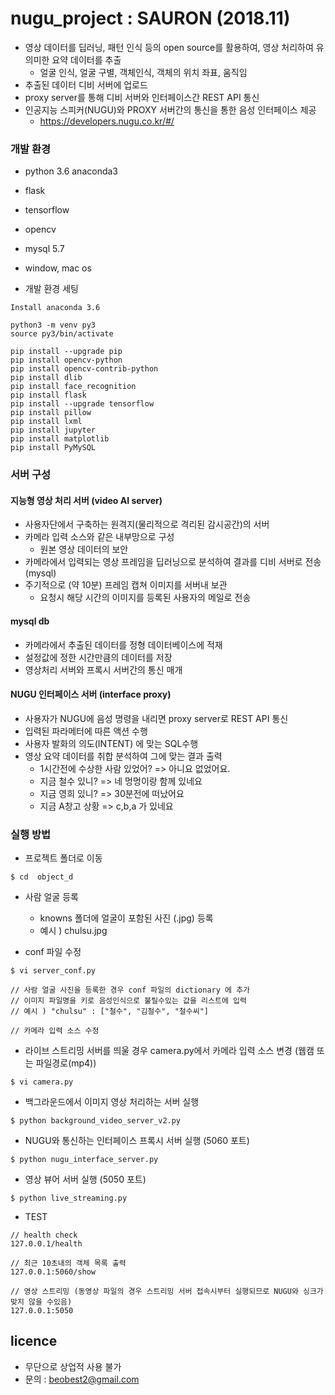 # nugu_project : SAURON (2018.11)

- 영상 데이터를 딥러닝, 패턴 인식 등의 open source를 활용하여, 영상 처리하여 유의미한 요약 데이터를 추출
  - 얼굴 인식, 얼굴 구별, 객체인식, 객체의 위치 좌표, 움직임
- 추출된 데이터 디비 서버에 업로드
- proxy server를 통해 디비 서버와 인터페이스간 REST API 통신
- 인공지능 스피커(NUGU)와 PROXY 서버간의 통신을 통한 음성 인터페이스 제공
  - https://developers.nugu.co.kr/#/

### 개발 환경
- python 3.6 anaconda3
- flask
- tensorflow
- opencv
- mysql 5.7
- window, mac os

- 개발 환경 세팅
```
Install anaconda 3.6

python3 -m venv py3
source py3/bin/activate

pip install --upgrade pip
pip install opencv-python
pip install opencv-contrib-python
pip install dlib
pip install face_recognition
pip install flask
pip install --upgrade tensorflow
pip install pillow
pip install lxml
pip install jupyter
pip install matplotlib
pip install PyMySQL
```

### 서버 구성

#### 지능형 영상 처리 서버 (video AI server)
- 사용자단에서 구축하는 원격지(물리적으로 격리된 감시공간)의 서버
- 카메라 입력 소스와 같은 내부망으로 구성
  - 원본 영상 데이터의 보안
- 카메라에서 입력되는 영상 프레임을 딥러닝으로 분석하여 결과를 디비 서버로 전송 (mysql)
- 주기적으로 (약 10분) 프레임 캡쳐 이미지를 서버내 보관 
  - 요청시 해당 시간의 이미지를 등록된 사용자의 메일로 전송

#### mysql db
- 카메라에서 추출된 데이터를 정형 데이터베이스에 적재
- 설정값에 정한 시간만큼의 데이터를 저장
- 영상처리 서버와 프록시 서버간의 통신 매개

#### NUGU 인터페이스 서버 (interface proxy)
- 사용자가 NUGU에 음성 명령을 내리면 proxy server로 REST API 통신
- 입력된 파라메터에 따른 액션 수행
- 사용자 발화의 의도(INTENT) 에 맞는 SQL수행
- 영상 요약 데이터를 취합 분석하여 그에 맞는 결과 출력
  - 1시간전에 수상한 사람 있었어? => 아니요 없었어요.
  - 지금 철수 있니? => 네 멍멍이랑 함께 있네요
  - 지금 영희 있니? => 30분전에 떠났어요
  - 지금 A창고 상황 => c,b,a 가 있네요
  
  
### 실행 방법

- 프로젝트 폴더로 이동

```
$ cd  object_d
```

- 사람 얼굴 등록
  - knowns 폴더에 얼굴이 포함된 사진 (.jpg) 등록
  - 예시 ) chulsu.jpg


- conf 파일 수정

```
$ vi server_conf.py

// 사람 얼굴 사진을 등록한 경우 conf 파일의 dictionary 에 추가
// 이미지 파일명을 키로 음성인식으로 불릴수있는 값을 리스트에 입력
// 예시 ) "chulsu" : ["철수", "김철수", "철수씨"] 

// 카메라 입력 소스 수정
```

- 라이브 스트리밍 서버를 띄울 경우 camera.py에서 카메라 입력 소스 변경 (웹캠 또는 파일경로(mp4))

```
$ vi camera.py
```

- 백그라운드에서 이미지 영상 처리하는 서버 실행

```
$ python background_video_server_v2.py
```

- NUGU와 통신하는 인터페이스 프록시 서버 실행 (5060 포트)

```
$ python nugu_interface_server.py
```

- 영상 뷰어 서버 실행 (5050 포트)

```
$ python live_streaming.py
```

- TEST

```
// health check
127.0.0.1/health

// 최근 10초내의 객체 목록 출력
127.0.0.1:5060/show 

// 영상 스트리밍 (동영상 파일의 경우 스트리밍 서버 접속시부터 실행되므로 NUGU와 싱크가 맞지 않을 수있음)
127.0.0.1:5050
```

## licence
- 무단으로 상업적 사용 불가
- 문의 : beobest2@gmail.com
